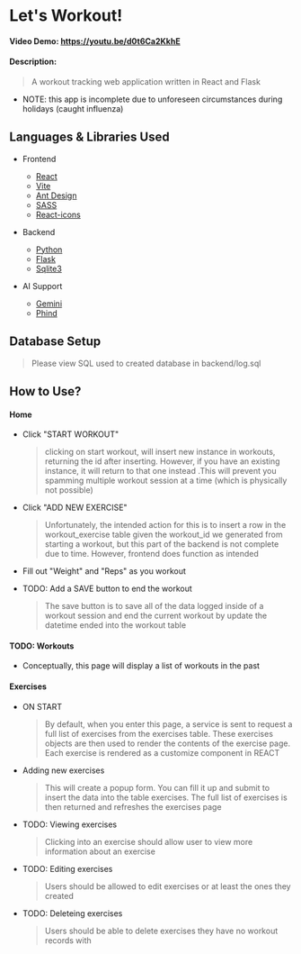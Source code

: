 # Let's Workout!

#### Video Demo: https://youtu.be/d0t6Ca2KkhE

#### Description:

> A workout tracking web application written in React and Flask

-   NOTE: this app is incomplete due to unforeseen circumstances during holidays (caught influenza)

## Languages & Libraries Used

-   Frontend

    -   [React](https://react.dev/)
    -   [Vite](https://vite.dev/guide/)
    -   [Ant Design](https://ant.design/components/overview)
    -   [SASS](https://ant.design/components/overview)
    -   [React-icons](https://react-icons.github.io/react-icons/)

-   Backend

    -   [Python](https://www.python.org/)
    -   [Flask](https://flask.palletsprojects.com/en/stable/)
    -   [Sqlite3](https://www.sqlite.org/)

-   AI Support
    -   [Gemini](https://gemini.google.com/app)
    -   [Phind](https://www.phind.com/)

## Database Setup

> Please view SQL used to created database in backend/log.sql

## How to Use?

#### Home

-   Click "START WORKOUT"

    > clicking on start workout, will insert new instance in workouts, returning the id after inserting. However, if you have an existing instance, it will return to that one instead .This will prevent you spamming multiple workout session at a time (which is physically not possible)

-   Click "ADD NEW EXERCISE"

    > Unfortunately, the intended action for this is to insert a row in the workout_exercise table given the workout_id we generated from starting a workout, but this part of the backend is not complete due to time. However, frontend does function as intended

-   Fill out "Weight" and "Reps" as you workout
-   TODO: Add a SAVE button to end the workout

    > The save button is to save all of the data logged inside of a workout session and end the current workout by update the datetime ended into the workout table

#### TODO: Workouts

-   Conceptually, this page will display a list of workouts in the past

#### Exercises

-   ON START

    > By default, when you enter this page, a service is sent to request a full list of exercises from the exercises table. These exercises objects are then used to render the contents of the exercise page. Each exercise is rendered as a customize component in REACT

-   Adding new exercises

    > This will create a popup form. You can fill it up and submit to insert the data into the table exercises. The full list of exercises is then returned and refreshes the exercises page

-   TODO: Viewing exercises

    > Clicking into an exercise should allow user to view more information about an exercise

-   TODO: Editing exercises

    > Users should be allowed to edit exercises or at least the ones they created

-   TODO: Deleteing exercises

    > Users should be able to delete exercises they have no workout records with
